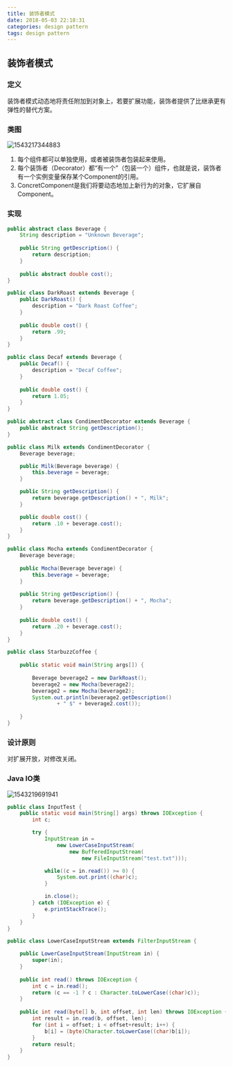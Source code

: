 ```yaml
---
title: 装饰者模式
date: 2018-05-03 22:18:31
categories: design pattern
tags: design pattern
---
```


## 装饰者模式

### 定义

装饰者模式动态地将责任附加到对象上，若要扩展功能，装饰者提供了比继承更有弹性的替代方案。

### 类图

![1543217344883](E:\Wiki\mywiki\images\1543215823722.png)

1. 每个组件都可以单独使用，或者被装饰者包装起来使用。
2. 每个装饰者（Decorator）都“有一个”（包装一个）组件，也就是说，装饰者有一个实例变量保存某个Component的引用。
3. ConcretComponent是我们将要动态地加上新行为的对象，它扩展自Component。



### 实现

```java
public abstract class Beverage {
	String description = "Unknown Beverage";
  
	public String getDescription() {
		return description;
	}
 
	public abstract double cost();
}

public class DarkRoast extends Beverage {
	public DarkRoast() {
		description = "Dark Roast Coffee";
	}
 
	public double cost() {
		return .99;
	}
}

public class Decaf extends Beverage {
	public Decaf() {
		description = "Decaf Coffee";
	}
 
	public double cost() {
		return 1.05;
	}
}
```

```java
public abstract class CondimentDecorator extends Beverage {
	public abstract String getDescription();
}

public class Milk extends CondimentDecorator {
	Beverage beverage;

	public Milk(Beverage beverage) {
		this.beverage = beverage;
	}

	public String getDescription() {
		return beverage.getDescription() + ", Milk";
	}

	public double cost() {
		return .10 + beverage.cost();
	}
}

public class Mocha extends CondimentDecorator {
	Beverage beverage;
 
	public Mocha(Beverage beverage) {
		this.beverage = beverage;
	}
 
	public String getDescription() {
		return beverage.getDescription() + ", Mocha";
	}
 
	public double cost() {
		return .20 + beverage.cost();
	}
}

```

```java
public class StarbuzzCoffee {
 
	public static void main(String args[]) {
 
		Beverage beverage2 = new DarkRoast();
		beverage2 = new Mocha(beverage2);
		beverage2 = new Mocha(beverage2);
		System.out.println(beverage2.getDescription() 
				+ " $" + beverage2.cost());
 
	}
}
```



### 设计原则

对扩展开放，对修改关闭。

### Java IO类

![1543219691941](E:\Wiki\mywiki\images\1543219691941.png)



```java
public class InputTest {
	public static void main(String[] args) throws IOException {
		int c;

		try {
			InputStream in = 
				new LowerCaseInputStream(
					new BufferedInputStream(
						new FileInputStream("test.txt")));

			while((c = in.read()) >= 0) {
				System.out.print((char)c);
			}

			in.close();
		} catch (IOException e) {
			e.printStackTrace();
		}
	}
}

```

```java
public class LowerCaseInputStream extends FilterInputStream {

	public LowerCaseInputStream(InputStream in) {
		super(in);
	}
 
	public int read() throws IOException {
		int c = in.read();
		return (c == -1 ? c : Character.toLowerCase((char)c));
	}
		
	public int read(byte[] b, int offset, int len) throws IOException {
		int result = in.read(b, offset, len);
		for (int i = offset; i < offset+result; i++) {
			b[i] = (byte)Character.toLowerCase((char)b[i]);
		}
		return result;
	}
}
```







